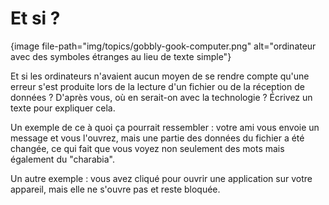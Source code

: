 # Et si ?

{image file-path="img/topics/gobbly-gook-computer.png" alt="ordinateur avec des symboles étranges au lieu de texte simple"}

Et si les ordinateurs n'avaient aucun moyen de se rendre compte qu'une erreur s'est produite lors de la lecture d'un fichier ou de la réception de données ? D'après vous, où en serait-on avec la technologie ? Écrivez un texte pour expliquer cela.

Un exemple de ce à quoi ça pourrait ressembler : votre ami vous envoie un message et vous l'ouvrez, mais une partie des données du fichier a été changée, ce qui fait que vous voyez non seulement des mots mais également du "charabia".

Un autre exemple : vous avez cliqué pour ouvrir une application sur votre appareil, mais elle ne s'ouvre pas et reste bloquée.
